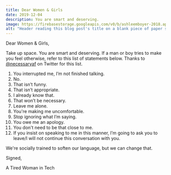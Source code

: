 ```yaml
---
title: Dear Women & Girls
date: 2019-12-04
description: You are smart and deserving.
image: https://firebasestorage.googleapis.com/v0/b/ashleemboyer-2018.appspot.com/o/images%2Fdearwomenandgirls.png?alt=media&token=5ae75ee7-bdca-4f00-aae0-8bffcde759c6
alt: "Header reading this blog post's title on a blank piece of paper sitting atop a desk with writing pens and ink."
---
```


Dear Women & Girls,

Take up space. You are smart and deserving. If a man or boy tries to make you feel otherwise, refer to this list of statements below. Thanks to [@necessaryaf](https://twitter.com/necessaryaf/status/1193608467904368642) on Twitter for this list.

1. You interrupted me, I’m not finished talking.
2. No.
3. That isn’t funny.
4. That isn’t appropriate.
5. I already know that.
6. That won’t be necessary.
7. Leave me alone.
8. You're making me uncomfortable.
9. Stop ignoring what I’m saying.
10. You owe me an apology.
11. You don't need to be that close to me.
12. If you insist on speaking to me in this manner, I’m going to ask you to leave/I will not continue this conversation with you.

We're socially trained to soften our language, but we can change that.

Signed,

A Tired Woman in Tech
